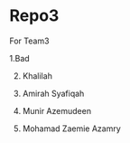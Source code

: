 # Repo3
For Team3

1.Bad

2. Khalilah

3. Amirah Syafiqah

4. Munir Azemudeen

5. Mohamad Zaemie Azamry
